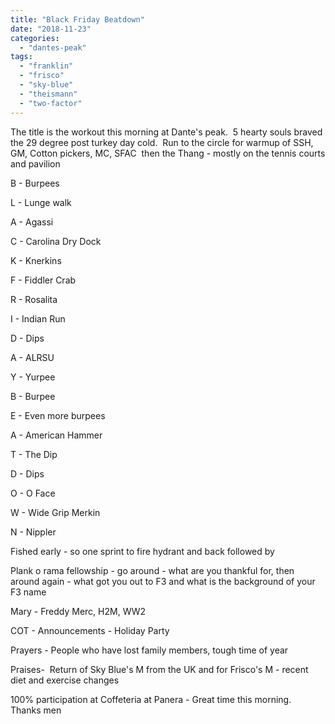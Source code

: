 ```yaml
---
title: "Black Friday Beatdown"
date: "2018-11-23"
categories: 
  - "dantes-peak"
tags: 
  - "franklin"
  - "frisco"
  - "sky-blue"
  - "theismann"
  - "two-factor"
---
```


The title is the workout this morning at Dante's peak.  5 hearty souls braved the 29 degree post turkey day cold.  Run to the circle for warmup of SSH, GM, Cotton pickers, MC, SFAC  then the Thang - mostly on the tennis courts and pavilion

B - Burpees

L - Lunge walk

A - Agassi

C - Carolina Dry Dock

K - Knerkins

F - Fiddler Crab

R - Rosalita

I - Indian Run

D - Dips

A - ALRSU

Y - Yurpee

B - Burpee

E - Even more burpees

A - American Hammer

T - The Dip

D - Dips

O - O Face

W - Wide Grip Merkin

N - Nippler

Fished early - so one sprint to fire hydrant and back followed by

Plank o rama fellowship - go around - what are you thankful for, then around again - what got you out to F3 and what is the background of your F3 name

Mary - Freddy Merc, H2M, WW2

COT - Announcements - Holiday Party

Prayers - People who have lost family members, tough time of year

Praises-  Return of Sky Blue's M from the UK and for Frisco's M - recent diet and exercise changes

100% participation at Coffeteria at Panera - Great time this morning.  Thanks men
